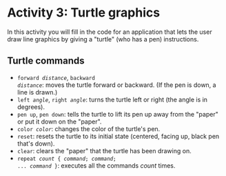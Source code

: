 # Activity 3: Turtle graphics

In this activity you will fill in the code for an application that lets the user draw line graphics
by giving a "turtle" (who has a pen) instructions.

## Turtle commands

- <code>forward <em>distance</em></code>, <code>backward <em>distance</em></code>: moves the turtle forward or backward. (If the pen is down, a line is drawn.)
- <code>left <em>angle</em></code>, <code>right <em>angle</em></code>: turns the turtle left or right (the angle is in degrees).
- <code>pen up</code>, <code>pen down</code>: tells the turtle to lift its pen up away from the "paper" or put it down on the "paper".
- <code>color <em>color</em></code>: changes the color of the turtle's pen.
- <code>reset</code>: resets the turtle to its initial state (centered, facing up, black pen that's down).
- <code>clear</code>: clears the "paper" that the turtle has been drawing on.
- <code>repeat <em>count</em> { <em>command</em>; <em>command</em>; ... <em>command</em> }</code>: executes all the commands <em>count</em> times.
